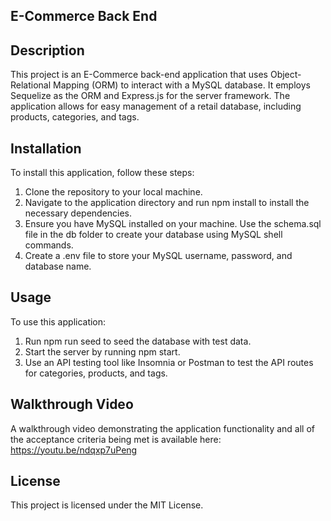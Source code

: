 ## E-Commerce Back End

## Description
This project is an E-Commerce back-end application that uses Object-Relational Mapping (ORM) to interact with a MySQL database. It employs Sequelize as the ORM and Express.js for the server framework. The application allows for easy management of a retail database, including products, categories, and tags.

## Installation
To install this application, follow these steps:

1. Clone the repository to your local machine.
2. Navigate to the application directory and run npm install to install the necessary dependencies.
3. Ensure you have MySQL installed on your machine. Use the schema.sql file in the db folder to create your database using MySQL shell commands.
4. Create a .env file to store your MySQL username, password, and database name.

## Usage
To use this application:

1. Run npm run seed to seed the database with test data.
2. Start the server by running npm start.
3. Use an API testing tool like Insomnia or Postman to test the API routes for categories, products, and tags.

## Walkthrough Video
A walkthrough video demonstrating the application functionality and all of the acceptance criteria being met is available here: https://youtu.be/ndqxp7uPeng

## License
This project is licensed under the MIT License.